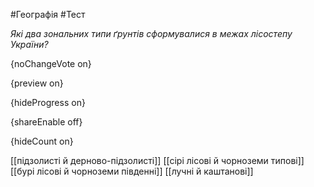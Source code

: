 #Географія #Тест

*Які два зональних типи ґрунтів сформувалися в межах лісостепу України?*

{noChangeVote on}

{preview on}

{hideProgress on}

{shareEnable off}

{hideCount on}

[[підзолисті й дерново-підзолисті]]
[[сірі лісові й чорноземи типові]]
[[бурі лісові й чорноземи південні]]
[[лучні й каштанові]]
